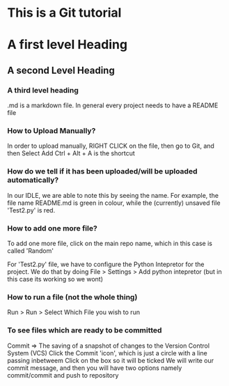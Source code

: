 # This is a Git tutorial 

# A first level Heading 
## A second Level Heading 
### A third level heading 

.md is a markdown file. 
In general every project needs to have a README file  

### How to Upload Manually? 
In order to upload manually, RIGHT CLICK on the file, then go to Git, and then Select Add 
Ctrl + Alt + A is the shortcut 

### How do we tell if it has been uploaded/will be uploaded automatically?
In our IDLE, we are able to note this by seeing the name. For example, the file name README.md is green in colour, while the (currently) unsaved file 'Test2.py' is red. 


### How to add one more file?
To add one more file, click on the main repo name, which in this case is called 'Random' 

For 'Test2.py' file, we have to configure the Python Intepretor for the project. We do that by doing 
File > Settings > Add python intepretor (but in this case its working so we wont)

### How to run a file (not the whole thing)
Run > Run > Select Which File you wish to run 

### To see files which are ready to be committed 
Commit => The saving of a snapshot of changes to the Version Control System (VCS) 
Click the Commit 'icon', which is just a circle with a line passing inbetweem 
Click on the box so it will be ticked 
We will write our commit message, and then you will have two options namely commit/commit and push to repository 




